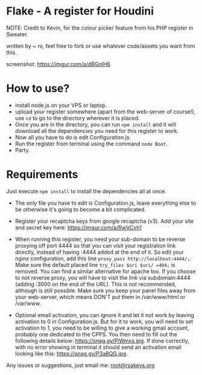 # Flake - A register for Houdini

NOTE: Credit to Kevin, for the colour picker feature from his PHP register in Sweater.

written by ~ ro, feel free to fork or use whatever code/assets you want from this.


screenshot: https://imgur.com/a/dBGnIH6

# How to use?


 - install node.js on your VPS or laptop.
 - upload your register somewhere (apart from the web-server of course!), use `cd` to go to the directory wherever it is placed. 
 - Once you are in the directory, you can run `npm install` and it will download all the dependencies you need for this register to work. 
 - Now all you have to do is edit Configuration.js.
 - Run the register from terminal using the command `node Boot`. 
 - Party.


# Requirements

Just execute `npm install` to install the dependencies all at once.

- The only file you have to edit is Configuration.js, leave everything else to be otherwise it's going to become a bit complicated.

- Register your recaptcha keys from google recaptcha (v3). Add your site and secret key here: https://imgur.com/a/RwVCvh1

- When running this register, you need your sub-domain to be reverse proxying off port 4444 so that you can visit your registration link directly, instead of having :4444 added at the end of it. So edit your nginx configuration, add this line `proxy_pass http://localhost:4444/;`. Make sure the default placed line `try_files $uri $uri/ =404;` is removed. You can find a similar alternative for apache too. If you choose to not reverse proxy, you will have to visit the link via subdomain:4444 (adding :3000 on the end of the URL). This is not recommended, although is still possible. Make sure you keep your panel files away from your web-server, which means DON'T put them in /var/www/html or /var/www.

- Optional email activation, you can ignore it and let it not work by leaving activation to 0 in Configuration.js. But for it to work, you will need to set activation to 1, you need to be willing to give a working gmail account, probably one dedicated to the CPPS. You then need to fill out the following details below: https://snag.gy/PiWmxs.jpg. If done correctly, with no error showing in terminal it should send an activation email looking like this: https://snag.gy/P3a8QG.jpg.



Any issues or suggestions, just email me: root@rsakeys.org






